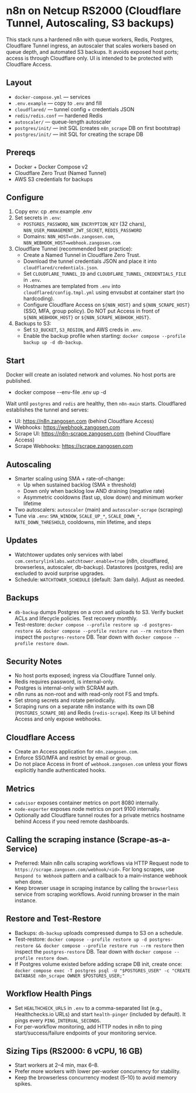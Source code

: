# n8n on Netcup RS2000 (Cloudflare Tunnel, Autoscaling, S3 backups)

This stack runs a hardened n8n with queue workers, Redis, Postgres, Cloudflare Tunnel ingress, an autoscaler that scales workers based on queue depth, and automated S3 backups. It avoids exposed host ports; access is through Cloudflare only. UI is intended to be protected with Cloudflare Access.

## Layout
- `docker-compose.yml` — services
- `.env.example` — copy to `.env` and fill
- `cloudflared/` — tunnel config + credentials JSON
- `redis/redis.conf` — hardened Redis
- `autoscaler/` — queue-length autoscaler
 - `postgres/init/` — init SQL (creates `n8n_scrape` DB on first bootstrap)
 - `postgres/init/` — init SQL for creating the scrape DB

## Prereqs
- Docker + Docker Compose v2
- Cloudflare Zero Trust (Named Tunnel)
- AWS S3 credentials for backups

## Configure
1. Copy env:
   cp .env.example .env
2. Set secrets in `.env`:
   - `POSTGRES_PASSWORD`, `N8N_ENCRYPTION_KEY` (32 chars), `N8N_USER_MANAGEMENT_JWT_SECRET`, `REDIS_PASSWORD`
   - Domains: `N8N_HOST=n8n.zangosen.com`, `N8N_WEBHOOK_HOST=webhook.zangosen.com`
3. Cloudflare Tunnel (recommended best practice):
   - Create a Named Tunnel in Cloudflare Zero Trust.
   - Download the tunnel credentials JSON and place it into `cloudflared/credentials.json`.
   - Set `CLOUDFLARE_TUNNEL_ID` and `CLOUDFLARE_TUNNEL_CREDENTIALS_FILE` in `.env`.
   - Hostnames are templated from `.env` into `cloudflared/config.tmpl.yml` using envsubst at container start (no hardcoding).
   - Configure Cloudflare Access on `${N8N_HOST}` and `${N8N_SCRAPE_HOST}` (SSO, MFA, group policy). Do NOT put Access in front of `${N8N_WEBHOOK_HOST}` or `${N8N_SCRAPE_WEBHOOK_HOST}`.
4. Backups to S3:
   - Set `S3_BUCKET`, `S3_REGION`, and AWS creds in `.env`.
   - Enable the backup profile when starting: `docker compose --profile backup up -d db-backup`.

## Start
Docker will create an isolated network and volumes. No host ports are published.

- docker compose --env-file .env up -d

Wait until `postgres` and `redis` are healthy, then `n8n-main` starts. Cloudflared establishes the tunnel and serves:
- UI: https://n8n.zangosen.com (behind Cloudflare Access)
- Webhooks: https://webhook.zangosen.com
 - Scrape UI: https://n8n-scrape.zangosen.com (behind Cloudflare Access)
 - Scrape Webhooks: https://scrape.zangosen.com

## Autoscaling
- Smarter scaling using SMA + rate-of-change:
  - Up when sustained backlog (SMA ≥ threshold)
  - Down only when backlog low AND draining (negative rate)
  - Asymmetric cooldowns (fast up, slow down) and minimum worker lifetime
- Two autoscalers: `autoscaler` (main) and `autoscaler-scrape` (scraping)
- Tune via `.env`: `SMA_WINDOW`, `SCALE_UP_*`, `SCALE_DOWN_*`, `RATE_DOWN_THRESHOLD`, cooldowns, min lifetime, and steps

## Updates
- Watchtower updates only services with label `com.centurylinklabs.watchtower.enable=true` (n8n, cloudflared, browserless, autoscaler, db-backup). Datastores (postgres, redis) are excluded to avoid surprise upgrades.
- Schedule: `WATCHTOWER_SCHEDULE` (default: 3am daily). Adjust as needed.

## Backups
- `db-backup` dumps Postgres on a cron and uploads to S3. Verify bucket ACLs and lifecycle policies. Test recovery monthly.
 - Test-restore: `docker compose --profile restore up -d postgres-restore && docker compose --profile restore run --rm restore` then inspect the `postgres-restore` DB. Tear down with `docker compose --profile restore down`.

## Security Notes
- No host ports exposed; ingress via Cloudflare Tunnel only.
- Redis requires password, is internal-only.
- Postgres is internal-only with SCRAM auth.
- n8n runs as non-root and with read-only root FS and tmpfs.
- Set strong secrets and rotate periodically.
- Scraping runs on a separate n8n instance with its own DB (`POSTGRES_SCRAPE_DB`) and Redis (`redis-scrape`). Keep its UI behind Access and only expose webhooks.

## Cloudflare Access
- Create an Access application for `n8n.zangosen.com`.
- Enforce SSO/MFA and restrict by email or group.
- Do not place Access in front of `webhook.zangosen.com` unless your flows explicitly handle authenticated hooks.

## Metrics
- `cadvisor` exposes container metrics on port 8080 internally.
- `node-exporter` exposes node metrics on port 9100 internally.
- Optionally add Cloudflare tunnel routes for a private metrics hostname behind Access if you need remote dashboards.

## Calling the scraping instance (Scrape-as-a-Service)
- Preferred: Main n8n calls scraping workflows via HTTP Request node to `https://scrape.zangosen.com/webhook/<id>`. For long scrapes, use `Respond to Webhook` pattern and a callback to a main-instance webhook when done.
- Keep browser usage in scraping instance by calling the `browserless` service from scraping workflows. Avoid running browser in the main instance.

## Restore and Test-Restore
- Backups: `db-backup` uploads compressed dumps to S3 on a schedule.
- Test-restore: `docker compose --profile restore up -d postgres-restore && docker compose --profile restore run --rm restore` then inspect the `postgres-restore` DB. Tear down with `docker compose --profile restore down`.
- If Postgres volume existed before adding scrape DB init, create once: `docker compose exec -T postgres psql -U "$POSTGRES_USER" -c "CREATE DATABASE n8n_scrape OWNER $POSTGRES_USER;"`

## Workflow Health Pings
- Set `HEALTHCHECK_URLS` in `.env` to a comma-separated list (e.g., Healthchecks.io URLs) and start `health-pinger` (included by default). It pings every `PING_INTERVAL_SECONDS`.
- For per-workflow monitoring, add HTTP nodes in n8n to ping start/success/failure endpoints of your monitoring service.


## Sizing Tips (RS2000: 6 vCPU, 16 GB)
- Start workers at 2–4 min, max 6–8.
- Prefer more workers with lower per-worker concurrency for stability.
- Keep the browserless concurrency modest (5–10) to avoid memory spikes.
